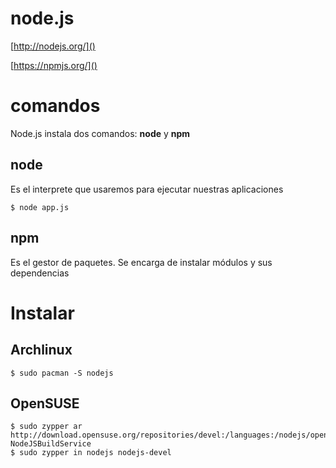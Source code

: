 # node.js

[http://nodejs.org/]()

[https://npmjs.org/]()

# comandos

Node.js instala dos comandos: **node** y **npm**

## node

Es el interprete que usaremos para ejecutar nuestras aplicaciones

    $ node app.js

## npm

Es el gestor de paquetes. Se encarga de instalar módulos y sus dependencias

# Instalar

## Archlinux

    $ sudo pacman -S nodejs

## OpenSUSE

    $ sudo zypper ar http://download.opensuse.org/repositories/devel:/languages:/nodejs/openSUSE_12.1/ NodeJSBuildService
    $ sudo zypper in nodejs nodejs-devel
